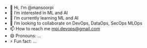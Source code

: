 - 👋 Hi, I’m @mansoorpi
- 👀 I’m interested in ML and AI
- 🌱 I’m currently learning ML and AI
- 💞️ I’m looking to collaborate on DevOps, DataOps, SecOps MLOps
- 📫 How to reach me mpi.devops@gmail.com
- 😄 Pronouns: ...
- ⚡ Fun fact: ...

<!---
mansoorpi/mansoorpi is a ✨ special ✨ repository because its `README.md` (this file) appears on your GitHub profile.
You can click the Preview link to take a look at your changes.
--->

